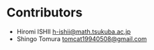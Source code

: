 Contributors
============

* Hiromi ISHII <h-ishii@math.tsukuba.ac.jp>
* Shingo Tomura <tomcat19940508@gmail.com>
